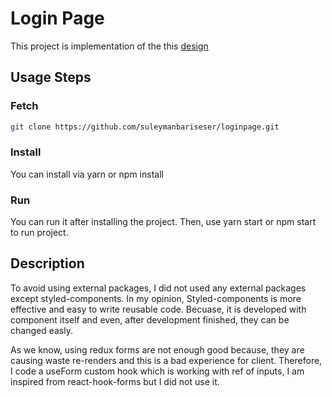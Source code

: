 # Login Page

This project is implementation of the this [design](https://projects.invisionapp.com/share/K7V8HV6Q9HM#/screens)

## Usage Steps

### Fetch

```sh
git clone https://github.com/suleymanbariseser/loginpage.git
```

### Install

You can install via yarn or npm install

### Run

You can run it after installing the project. Then, use yarn start or npm start to run project.

## Description

To avoid using external packages, I did not used any external packages except styled-components. In my opinion, Styled-components is more effective and easy to write reusable code. Becuase, it is developed with component itself and even, after development finished, they can be changed easly.

As we know, using redux forms are not enough good because, they are causing waste re-renders and this is a bad experience for client. Therefore, I code a useForm custom hook which is working with ref of inputs, I am inspired from react-hook-forms but I did not use it.
